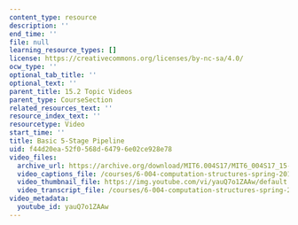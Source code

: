 ```yaml
---
content_type: resource
description: ''
end_time: ''
file: null
learning_resource_types: []
license: https://creativecommons.org/licenses/by-nc-sa/4.0/
ocw_type: ''
optional_tab_title: ''
optional_text: ''
parent_title: 15.2 Topic Videos
parent_type: CourseSection
related_resources_text: ''
resource_index_text: ''
resourcetype: Video
start_time: ''
title: Basic 5-Stage Pipeline
uid: f44d20ea-52f0-568d-6479-6e02ce928e78
video_files:
  archive_url: https://archive.org/download/MIT6.004S17/MIT6_004S17_15-02-02_300k.mp4
  video_captions_file: /courses/6-004-computation-structures-spring-2017/d6576853525a5273963614e85de07a61_yauQ7o1ZAAw.vtt
  video_thumbnail_file: https://img.youtube.com/vi/yauQ7o1ZAAw/default.jpg
  video_transcript_file: /courses/6-004-computation-structures-spring-2017/0c6688b0ab5c763828424c94f67873ae_yauQ7o1ZAAw.pdf
video_metadata:
  youtube_id: yauQ7o1ZAAw
---
```

